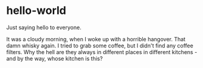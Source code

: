 # hello-world
Just saying hello to everyone.

It was a cloudy morning, when I woke up with a horrible hangover. That damn whisky again. I tried to grab some coffee, but I didn't find any coffee filters. Why the hell are they always in different places in different kitchens - and by the way, whose kitchen is this?
